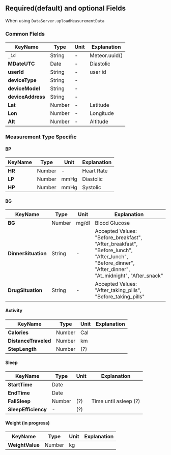 
## Required(default) and optional Fields 
When using `DataServer.uploadMeasurementData`

### Common Fields
| KeyName       | Type        | Unit  | Explanation  
| ------------- |-------------| ----- | ----------- 
| `_id`              | String      | -     | Meteor.uuid()  
| __MDateUTC__       | Date        | -     | Diastolic
| __userId__         | String      | -     | user id
| __deviceType__     | String      | -     |  
| __deviceModel__    | String      | -     |  
| __deviceAddress__  | String      | -     |  
| __Lat__            | Number      | -     | Latitude
| __Lon__            | Number      | -     | Longitude
| __Alt__            | Number      | -     | Altitude


### Measurement Type Specific
#### BP

| KeyName     | Type        | Unit  | Explanation  
| ----------- |-------------| ----- | ----------- 
| __HR__      | Number      | -     | Heart Rate  
| __LP__      | Number      | mmHg  | Diastolic
| __HP__      | Number      | mmHg  | Systolic


#### BG
| KeyName             | Type        | Unit  | Explanation  
| -------------       |-------------| ----- | ----------- 
| __BG__              | Number      | mg/dl | Blood Glucose
| __DinnerSituation__ | String      | -     | Accepted Values: "Before_breakfast", "After_breakfast", "Before_lunch", "After_lunch", "Before_dinner", "After_dinner", "At_midnight", "After_snack"
| __DrugSituation__   | String      | -     | Accepted Values: "After_taking_pills", "Before_taking_pills"


#### Activity
| KeyName              | Type        | Unit  | Explanation  
| -------------        |-------------| ----- | ----------- 
| __Calories__         | Number      | Cal   |  
| __DistanceTraveled__ | Number      | km    | 
| __StepLength__       | Number      | (?)   | 


#### Sleep
| KeyName             | Type        | Unit  | Explanation  
| -------------       |-------------| ----- | ----------- 
| __StartTime__       | Date        |       |  
| __EndTime__         | Date        |       | 
| __FallSleep__       | Number      | (?)   | Time until asleep (?)
| __SleepEfficiency__ | -           | (?)   | 


#### Weight (in progress)
| KeyName             | Type        | Unit  | Explanation  
| -------------       |-------------| ----- | ----------- 
| __WeightValue__     | Number      | kg    |  
